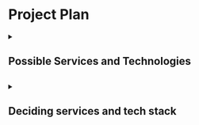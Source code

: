 # Project Plan

<details><summary><h2>Possible Services and Technologies<h2></summary>

### Add Sales

When a sale is a made it should be added to the database.

A sale can be added:
- Manually (from a dropdown of products)
- Through scanning salesight [barcode](#generate-barcodes--qr-codes)
- Importing a correctly formatted CSV file

<hr>

### Add Expenses

When an expense is a made it should be added to the database.

Ann expense can be added a sale:
- Manually (from a dropdown of [products](#add-products))
- Uploading a correctly formatted CSV file

<hr>

### Add Products

Ability to add a list of products manually or through uploading a correctly formatted CSV file.

There should be fields for:
- Product ID
- Product name
- Price
- Category

maybe more?

<hr>

### Generate Barcodes / QR codes

- Ability to Generate a Barcode / QR code.
- These codes would be placed on products. 
- These products would be scanned when adding a sale.

<hr>

### Generate Reciepts

After a sale has been made and added to the database, a reciept should be generated.

<hr>

### Analytics

Ability to view daily, weekly, monthly quarterly insights on business sales and expenses through charts.

<hr>

### Generate Invoices

Ability to create an invoice with business logo.

<hr>

### Generate Reports

Generate reports on past sales and expenses. Maybe intergrate a summary explaining the report using AI.

<hr>

### Export Data

Ability to export data in to a CSV or Excel file for external reporting and analysis.

<hr>

### NLP Data Querying

Allow users to query their businesses data using natural language, for example: "What product has been sold the most in the last month?"

A chatbot like interface can be created for this.

<hr>

### Sentiment Analysis on Reviews

Scrape data from google reviews and analyse the reviews using AI similar to [this project](https://github.com/ronan-s1/Django-Sentiment-Analysis-Application) I made.

<hr>

### Implement PyGWalker

PyGWalker is Python Library for Exploratory Data Analysis with Visualization. It can simplify data analysis and data visualization workflow, by turning a pandas dataframe (and polars dataframe) into a Tableau-style User Interface for visual exploration.

You can easily incorporate PyGwalker into a Streamlit application; check out [this](https://docs.kanaries.net/pygwalker/use-pygwalker-with-streamlit) resource for more information.

<hr>

### SaleSight API

Allow users to intergreate SaleSights service's with other programs and software via an API

## Possible Tools, Technolgies and Frameworks

Here are some proposed tools I am planning to use.

### Streamlit

Streamlit is an open-source framework that for custom web app development. It's great for building intuitive interfaces and developing data driven applications as it keep users informed with dynamic data that refreshes in real-time.

It has good support for intergrating plotly graphs which would be great for dynamic and interactive sales and expense charts. It also good for displaying pandas dataframes.

Streamlit can seamlessly integrate with popular computer vision libraries and frameworks, such as OpenCV, Dlib, TensorFlow etc which could be used for scanning the [QR / Barcodes](#generate-barcodes--qr-codes)

Streamlit has intergation with mongodb using the [streamlit secrets manager](https://docs.streamlit.io/knowledge-base/tutorials/databases/mongodb).

The book "Web Application Development with Streamlit
Develop and Deploy Secure and Scalable Web Applications to the Cloud Using a Pure Python Framework" discusses more above in more detail.

<hr>

### Langchain

LangChain is an open source framework to aid the development of applications leveraging the power of Large Language Models.

LangChain DataFrame Agent is a tool that allows interaction with a pandas DataFrame, optimised for question answering. This agent can be used to query your data using natural language.

![langchain df agent flow](https://blog.streamlit.io/content/images/2023/07/langchain-5-scheme.JPG.jpg)

There are other LLM libraries such as [LlamaIndex](https://www.llamaindex.ai/) which I am also considering using.

<hr>

### Plotly

Plotly's Python graphing library makes interactive, publication-quality graphs. [Plotly website](https://plotly.com/python/).

<hr>

### Pandas

Pandas is a fast, powerful, flexible and easy to use open source data analysis library, also works well with Plotly. [Pandas website](https://pandas.pydata.org/).

<hr>

### BERT

BERT(Bidirectional Encoder Representations from Transformers) can perform sentiment analysis on [reviews](#sentiment-analysis-on-reviews).

<hr>

### Docker

Docker can be used for containerising the app and deploying it (maybe).

## Interim and Final Report

For the write up part of the FYP I will be using [Overleaf](https://www.overleaf.com/) which is an online LaTeX editor.

</details>


<details><summary><h2>Deciding services and tech stack<h2></summary>

Quickly going over things...

### Core Services
- Add Sale
  - Ability to scan barcode to add to a sale transaction
- Add Expense
- Add Product
  - Associate a barcode with a product (optional)
  - **fields:**
  - Product ID
  - Product name
  - Price
  - Category
  - Barcode
- Display analytics
- Generate receipts
- Export data

### Other Services
- Generate reports
- NLP Querying

### Services to implement if I have time
- PyGWalker
- Sentiment Analysis
- SaleSight API

## Technolgies

### Frontend Technologies
- Streamlit
- Streamlit Components

<img src="https://images.ctfassets.net/23aumh6u8s0i/2vWy8CrwyDEsApwk5wHzge/2962bedb072ac7cd952b4ce134d5e132/05_capabilities-zero-app.png" width="550">

#### Reasoning:
- Visually appealing UI components
= Good support for displaying data elements (dataframes, plotly charts etc...). [read more](https://docs.streamlit.io/library/api-reference/data)
- LlamaIndex and langchain can pair nicely with Streamlit's chat elements to make robust contextually relevant chatbots.
- The streamlit-webrtc can handle real-time video streams which would be useful for scanning product barcode and reciepts (if a customer were return an item).
- Useful inbuilt functions for caching and more.

<img src="https://docs.streamlit.io/images/caching-high-level-diagram.png" width="550">

- Good documentation and large open source community.


### Backend Technologies
These are the 2 main LLM frameworks:
- Langchain (for report analysis)
- LlamaIndex (for NLP querying)

Llamaindex tends to be a bit more complex but seems to perform better with RAG (Retrieval Augmented Generation).

Langchain is a bit more general purpose but also has many useful agents and can be used for report summaries.

<img src="https://blog.streamlit.io/content/images/2023/08/rag-with-llamaindex-1.png#border" width="550">

- Pandas (most popular dataframe library)
- Plotly (most visually appealing and popular data visualization library)
- OpenCV (most populor computer vision library)

### Database
- MongoDB

MongoDB is the most popular NoSQL database. I decided to choose this as my data may semi structured (a customer can buy 1 product or 10 products in one transaction).  MongoDB handles transactional, operational, and analytical workloads at scale. [more info on transactional dbs using mongodb](https://www.mongodb.com/transactions)

</details>
